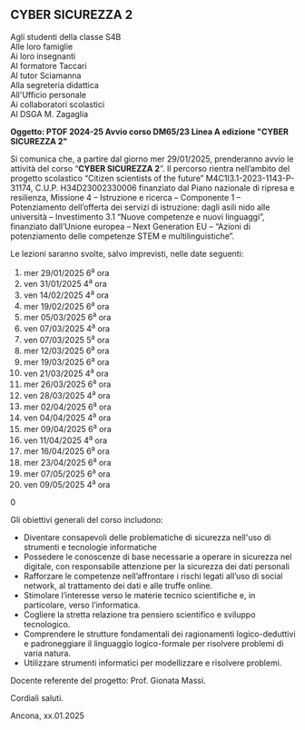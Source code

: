 ## CYBER SICUREZZA 2

Agli studenti della classe S4B<br />
Alle loro famiglie<br />
Ai loro insegnanti<br />
Al formatore Taccari<br />
Al tutor Sciamanna<br />
Alla segreteria didattica<br />
All'Ufficio personale<br />
Ai collaboratori scolastici<br />
Al DSGA M. Zagaglia<br />

**Oggetto: PTOF 2024-25 Avvio corso DM65/23 Linea A edizione "CYBER SICUREZZA 2"**

Si comunica che, a partire dal giorno mer 29/01/2025, prenderanno avvio le attività del corso “**CYBER SICUREZZA 2**”. Il percorso rientra nell’ambito del progetto scolastico “Citizen scientists of the future” M4C1I3.1-2023-1143-P-31174, C.U.P. H34D23002330006 finanziato dal Piano nazionale di ripresa e resilienza, Missione 4 – Istruzione e ricerca – Componente 1 – Potenziamento dell’offerta dei servizi di istruzione: dagli asili nido alle università – Investimento 3.1 “Nuove competenze e nuovi linguaggi”, finanziato dall’Unione europea – Next Generation EU – “Azioni di potenziamento delle competenze STEM e multilinguistiche”.

Le lezioni saranno svolte, salvo imprevisti, nelle date seguenti: 


1. mer 29/01/2025 6<sup>a</sup> ora
2. ven 31/01/2025 4<sup>a</sup> ora
3. ven 14/02/2025 4<sup>a</sup> ora
4. mer 19/02/2025 6<sup>a</sup> ora
5. mer 05/03/2025 6<sup>a</sup> ora
6. ven 07/03/2025 4<sup>a</sup> ora
7. ven 07/03/2025 5<sup>a</sup> ora
8. mer 12/03/2025 6<sup>a</sup> ora
9. mer 19/03/2025 6<sup>a</sup> ora
10. ven 21/03/2025 4<sup>a</sup> ora
11. mer 26/03/2025 6<sup>a</sup> ora
12. ven 28/03/2025 4<sup>a</sup> ora
13. mer 02/04/2025 6<sup>a</sup> ora
14. ven 04/04/2025 4<sup>a</sup> ora
15. mer 09/04/2025 6<sup>a</sup> ora
16. ven 11/04/2025 4<sup>a</sup> ora
17. mer 16/04/2025 6<sup>a</sup> ora
18. mer 23/04/2025 6<sup>a</sup> ora
19. mer 07/05/2025 6<sup>a</sup> ora
20. ven 09/05/2025 4<sup>a</sup> ora


0

Gli obiettivi generali del corso includono:

- Diventare consapevoli delle problematiche di sicurezza nell'uso di strumenti e tecnologie informatiche
- Possedere le conoscenze di base necessarie a operare in sicurezza nel digitale, con responsabile attenzione per la sicurezza dei dati personali
- Rafforzare le competenze nell’affrontare i rischi legati all’uso di social network, al trattamento dei dati e alle truffe online.
- Stimolare l’interesse verso le materie tecnico scientifiche e, in particolare, verso l’informatica.
- Cogliere la stretta relazione tra pensiero scientifico e sviluppo tecnologico.
- Comprendere le strutture fondamentali dei ragionamenti logico-deduttivi e padroneggiare il linguaggio logico-formale per risolvere problemi di varia natura.
- Utilizzare strumenti informatici per modellizzare e risolvere problemi.

Docente referente del progetto: Prof. Gionata Massi.

Cordiali saluti.

Ancona, xx.01.2025

